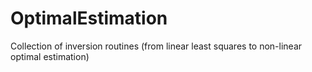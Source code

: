 # OptimalEstimation
Collection of inversion routines (from linear least squares to non-linear optimal estimation)
